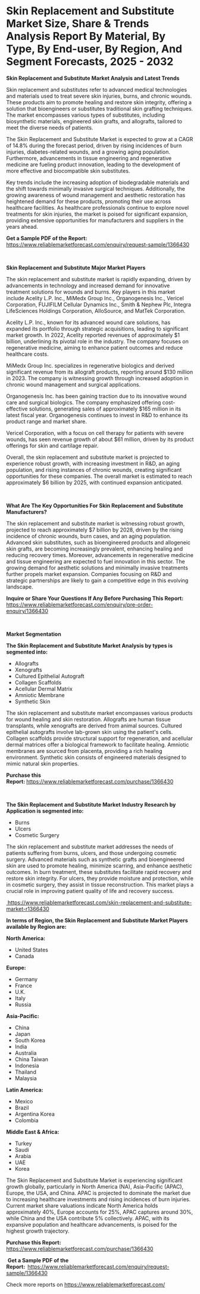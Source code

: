 <p><h1>Skin Replacement and Substitute Market Size, Share & Trends Analysis Report By Material, By Type, By End-user, By Region, And Segment Forecasts, 2025 - 2032</h1></p><p><strong>Skin Replacement and Substitute Market Analysis and Latest Trends</strong></p>
<p><p>Skin replacement and substitutes refer to advanced medical technologies and materials used to treat severe skin injuries, burns, and chronic wounds. These products aim to promote healing and restore skin integrity, offering a solution that bioengineers or substitutes traditional skin grafting techniques. The market encompasses various types of substitutes, including biosynthetic materials, engineered skin grafts, and allografts, tailored to meet the diverse needs of patients.</p><p>The Skin Replacement and Substitute Market is expected to grow at a CAGR of 14.8% during the forecast period, driven by rising incidences of burn injuries, diabetes-related wounds, and a growing aging population. Furthermore, advancements in tissue engineering and regenerative medicine are fueling product innovation, leading to the development of more effective and biocompatible skin substitutes.</p><p>Key trends include the increasing adoption of biodegradable materials and the shift towards minimally invasive surgical techniques. Additionally, the growing awareness of wound management and aesthetic restoration has heightened demand for these products, promoting their use across healthcare facilities. As healthcare professionals continue to explore novel treatments for skin injuries, the market is poised for significant expansion, providing extensive opportunities for manufacturers and suppliers in the years ahead.</p></p>
<p><strong>Get a Sample PDF of the Report:&nbsp;</strong> <a href="https://www.reliablemarketforecast.com/enquiry/request-sample/1366430?utm_campaign=3091&utm_medium=2&utm_source=Github&utm_content=ia&utm_term=30032025&utm_id=skin-replacement-and-substitute">https://www.reliablemarketforecast.com/enquiry/request-sample/1366430</a></p>
<p>&nbsp;</p>
<p><strong>Skin Replacement and Substitute Major Market Players</strong></p>
<p><p>The skin replacement and substitute market is rapidly expanding, driven by advancements in technology and increased demand for innovative treatment solutions for wounds and burns. Key players in this market include Acelity L.P. Inc., MiMedx Group Inc., Organogenesis Inc., Vericel Corporation, FUJIFILM Cellular Dynamics Inc., Smith & Nephew Plc, Integra LifeSciences Holdings Corporation, AlloSource, and MatTek Corporation.</p><p>Acelity L.P. Inc., known for its advanced wound care solutions, has expanded its portfolio through strategic acquisitions, leading to significant market growth. In 2022, Acelity reported revenues of approximately $1 billion, underlining its pivotal role in the industry. The company focuses on regenerative medicine, aiming to enhance patient outcomes and reduce healthcare costs.</p><p>MiMedx Group Inc. specializes in regenerative biologics and derived significant revenue from its allograft products, reporting around $130 million in 2023. The company is witnessing growth through increased adoption in chronic wound management and surgical applications.</p><p>Organogenesis Inc. has been gaining traction due to its innovative wound care and surgical biologics. The company emphasized offering cost-effective solutions, generating sales of approximately $165 million in its latest fiscal year. Organogenesis continues to invest in R&D to enhance its product range and market share.</p><p>Vericel Corporation, with a focus on cell therapy for patients with severe wounds, has seen revenue growth of about $61 million, driven by its product offerings for skin and cartilage repair.</p><p>Overall, the skin replacement and substitute market is projected to experience robust growth, with increasing investment in R&D, an aging population, and rising instances of chronic wounds, creating significant opportunities for these companies. The overall market is estimated to reach approximately $6 billion by 2025, with continued expansion anticipated.</p></p>
<p>&nbsp;</p>
<p><strong>What Are The Key Opportunities For Skin Replacement and Substitute Manufacturers?</strong></p>
<p><p>The skin replacement and substitute market is witnessing robust growth, projected to reach approximately $7 billion by 2028, driven by the rising incidence of chronic wounds, burn cases, and an aging population. Advanced skin substitutes, such as bioengineered products and allogeneic skin grafts, are becoming increasingly prevalent, enhancing healing and reducing recovery times. Moreover, advancements in regenerative medicine and tissue engineering are expected to fuel innovation in this sector. The growing demand for aesthetic solutions and minimally invasive treatments further propels market expansion. Companies focusing on R&D and strategic partnerships are likely to gain a competitive edge in this evolving landscape.</p></p>
<p><strong>Inquire or Share Your Questions If Any Before Purchasing This Report:</strong> <a href="https://www.reliablemarketforecast.com/enquiry/pre-order-enquiry/1366430?utm_campaign=3091&utm_medium=2&utm_source=Github&utm_content=ia&utm_term=30032025&utm_id=skin-replacement-and-substitute">https://www.reliablemarketforecast.com/enquiry/pre-order-enquiry/1366430</a></p>
<p>&nbsp;</p>
<p><strong>Market Segmentation</strong></p>
<p><strong>The Skin Replacement and Substitute Market Analysis by types is segmented into:</strong></p>
<p><ul><li>Allografts</li><li>Xenografts</li><li>Cultured Epithelial Autograft</li><li>Collagen Scaffolds</li><li>Acellular Dermal Matrix</li><li>Amniotic Membrane</li><li>Synthetic Skin</li></ul></p>
<p><p>The skin replacement and substitute market encompasses various products for wound healing and skin restoration. Allografts are human tissue transplants, while xenografts are derived from animal sources. Cultured epithelial autografts involve lab-grown skin using the patient's cells. Collagen scaffolds provide structural support for regeneration, and acellular dermal matrices offer a biological framework to facilitate healing. Amniotic membranes are sourced from placenta, providing a rich healing environment. Synthetic skin consists of engineered materials designed to mimic natural skin properties.</p></p>
<p><strong>Purchase this Report:&nbsp;</strong><a href="https://www.reliablemarketforecast.com/purchase/1366430?utm_campaign=3091&utm_medium=2&utm_source=Github&utm_content=ia&utm_term=30032025&utm_id=skin-replacement-and-substitute">https://www.reliablemarketforecast.com/purchase/1366430</a></p>
<p>&nbsp;</p>
<p><strong>The Skin Replacement and Substitute Market Industry Research by Application is segmented into:</strong></p>
<p><ul><li>Burns</li><li>Ulcers</li><li>Cosmetic Surgery</li></ul></p>
<p><p>The skin replacement and substitute market addresses the needs of patients suffering from burns, ulcers, and those undergoing cosmetic surgery. Advanced materials such as synthetic grafts and bioengineered skin are used to promote healing, minimize scarring, and enhance aesthetic outcomes. In burn treatment, these substitutes facilitate rapid recovery and restore skin integrity. For ulcers, they provide moisture and protection, while in cosmetic surgery, they assist in tissue reconstruction. This market plays a crucial role in improving patient quality of life and recovery success.</p></p>
<p><a href="https://www.reliablemarketforecast.com/skin-replacement-and-substitute-market-r1366430?utm_campaign=3091&utm_medium=2&utm_source=Github&utm_content=ia&utm_term=30032025&utm_id=skin-replacement-and-substitute">&nbsp;https://www.reliablemarketforecast.com/skin-replacement-and-substitute-market-r1366430</a></p>
<p><strong>In terms of Region, the Skin Replacement and Substitute Market Players available by Region are:</strong></p>
<p>
    <p> <strong> North America: </strong>
        <ul>
            <li>United States</li>
            <li>Canada</li>
        </ul>
        </p> 
    <p> <strong> Europe: </strong>
        <ul>
            <li>Germany</li>
            <li>France</li>
            <li>U.K.</li>
            <li>Italy</li>
            <li>Russia</li>
        </ul>
        </p> 
    <p> <strong> Asia-Pacific: </strong>
        <ul>
            <li>China</li>
            <li>Japan</li>
            <li>South Korea</li>
            <li>India</li>
            <li>Australia</li>
            <li>China Taiwan</li>
            <li>Indonesia</li>
            <li>Thailand</li>
            <li>Malaysia</li>
        </ul>
        </p> 
    <p> <strong> Latin America: </strong>
        <ul>
            <li>Mexico</li>
            <li>Brazil</li>
            <li>Argentina Korea</li>
            <li>Colombia</li>
        </ul>
        </p> 
    <p> <strong> Middle East & Africa: </strong>
        <ul>
            <li>Turkey</li>
            <li>Saudi</li>
            <li>Arabia</li>
            <li>UAE</li>
            <li>Korea</li>
        </ul>
    </p>
    </p>
<p><p>The Skin Replacement and Substitute Market is experiencing significant growth globally, particularly in North America (NA), Asia-Pacific (APAC), Europe, the USA, and China. APAC is projected to dominate the market due to increasing healthcare investments and rising incidences of burn injuries. Current market share valuations indicate North America holds approximately 40%, Europe accounts for 25%, APAC captures around 30%, while China and the USA contribute 5% collectively. APAC, with its expansive population and healthcare advancements, is poised for the highest growth trajectory.</p></p>
<p><strong>Purchase this Report: </strong><a href="https://www.reliablemarketforecast.com/purchase/1366430?utm_campaign=3091&utm_medium=2&utm_source=Github&utm_content=ia&utm_term=30032025&utm_id=skin-replacement-and-substitute">https://www.reliablemarketforecast.com/purchase/1366430</a></p>
<p>&nbsp;<strong>Get a Sample PDF of the Report:&nbsp;&nbsp;</strong><a href="https://www.reliablemarketforecast.com/enquiry/request-sample/1366430?utm_campaign=3091&utm_medium=2&utm_source=Github&utm_content=ia&utm_term=30032025&utm_id=skin-replacement-and-substitute">https://www.reliablemarketforecast.com/enquiry/request-sample/1366430</a></p>
<p><strong></strong></p>
<p>Check more reports on <a href="https://www.reliablemarketforecast.com/?utm_campaign=3091&utm_medium=2&utm_source=Github&utm_content=ia&utm_term=30032025&utm_id=skin-replacement-and-substitute">https://www.reliablemarketforecast.com/</a></p>